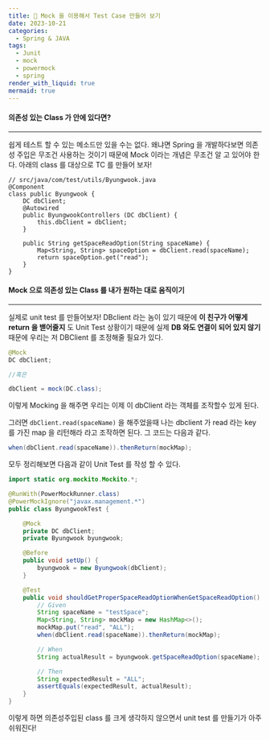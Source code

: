 ```yaml
---
title: 📔 Mock 을 이용해서 Test Case 만들어 보기
date: 2023-10-21
categories:
  - Spring & JAVA
tags:
  - Junit
  - mock
  - powermock
  - spring
render_with_liquid: true
mermaid: true
---
```

#### 의존성 있는 Class 가 안에 있다면?
---

쉽게 테스트 할 수 있는 메소드만 있을 수는 없다. 왜냐면 Spring 을 개발하다보면 의존성 주입은 무조건 사용하는 것이기 때문에
Mock 이라는 개념은 무조건 알 고 있어야 한다. 아래의 class 를 대상으로 TC 를 만들어 보자!

```
// src/java/com/test/utils/Byungwook.java
@Component
class public Byungwook {
	DC dbClient;
	@Autowired
	public ByungwookControllers (DC dbClient) {
		this.dbClient = dbClient;
	}

	public String getSpaceReadOption(String spaceName) {
		Map<String, String> spaceOption = dbClient.read(spaceName);
		return spaceOption.get("read");
	}
}
```

#### Mock 으로 의존성 있는 Class 를 내가 원하는 대로 움직이기
---

실제로 unit test 를 만들어보자!
DBclient 라는 놈이 있기 때문에 **이 친구가 어떻게 return 을 밷어줄지** 도 Unit Test 상황이기 때문에
실제 **DB 와도 연결이 되어 있지 않기** 때문에 우리는 저 DBClient 를 조정해줄 필요가 있다. 

```java
@Mock
DC dbClient;

//혹은

dbClient = mock(DC.class);
```

이렇게 Mocking 을 해주면 우리는 이제 이 dbClient 라는 객체를 조작할수 있게 된다.

그러면 `dbClient.read(spaceName)` 을 해주었을때 나는 dbclient 가 read 라는 key 를 가진 map 을 리턴해라 라고 조작하면 된다. 그 코드는 다음과 같다.

```java
when(dbClient.read(spaceName)).thenReturn(mockMap);
```

모두 정리해보면 다음과 같이 Unit Test 를 작성 할 수 있다.

```java
import static org.mockito.Mockito.*;

@RunWith(PowerMockRunner.class)
@PowerMockIgnore("javax.management.*")
public class ByungwookTest {

	@Mock
    private DC dbClient;
    private Byungwook byungwook;

    @Before
    public void setUp() {
        byungwook = new Byungwook(dbClient);
    }

    @Test
    public void shouldGetProperSpaceReadOptionWhenGetSpaceReadOption() {
        // Given
        String spaceName = "testSpace";
        Map<String, String> mockMap = new HashMap<>();
        mockMap.put("read", "ALL");
        when(dbClient.read(spaceName)).thenReturn(mockMap);

        // When
        String actualResult = byungwook.getSpaceReadOption(spaceName);

        // Then
		String expectedResult = "ALL";
        assertEquals(expectedResult, actualResult);
    }
}
```

이렇게 하면 의존성주입된 class 를 크게 생각하지 않으면서 unit test 를 만들기가 아주 쉬워진다!